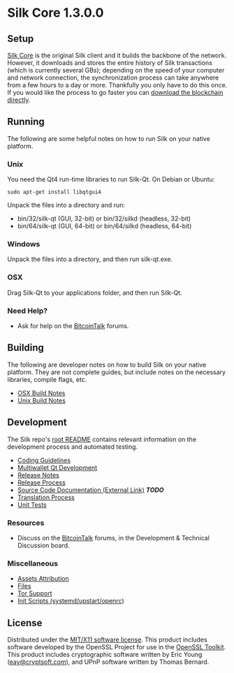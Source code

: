 Silk Core 1.3.0.0
=====================

Setup
---------------------
[Silk Core](http://github.com/silknetwork/silk-core) is the original Silk client and it builds the backbone of the network. However, it downloads and stores the entire history of Silk transactions (which is currently several GBs); depending on the speed of your computer and network connection, the synchronization process can take anywhere from a few hours to a day or more. Thankfully you only have to do this once. If you would like the process to go faster you can [download the blockchain directly](bootstrap.md).

Running
---------------------
The following are some helpful notes on how to run Silk on your native platform.

### Unix

You need the Qt4 run-time libraries to run Silk-Qt. On Debian or Ubuntu:

	sudo apt-get install libqtgui4

Unpack the files into a directory and run:

- bin/32/silk-qt (GUI, 32-bit) or bin/32/silkd (headless, 32-bit)
- bin/64/silk-qt (GUI, 64-bit) or bin/64/silkd (headless, 64-bit)



### Windows

Unpack the files into a directory, and then run silk-qt.exe.

### OSX

Drag Silk-Qt to your applications folder, and then run Silk-Qt.

### Need Help?

* Ask for help on the [BitcoinTalk](https://bitcointalk.org/) forums.

Building
---------------------
The following are developer notes on how to build Silk on your native platform. They are not complete guides, but include notes on the necessary libraries, compile flags, etc.

- [OSX Build Notes](build-osx.md)
- [Unix Build Notes](build-unix.md)

Development
---------------------
The Silk repo's [root README](https://github.com/silknetwork/silk-core/blob/master/README.md) contains relevant information on the development process and automated testing.

- [Coding Guidelines](coding.md)
- [Multiwallet Qt Development](multiwallet-qt.md)
- [Release Notes](release-notes.md)
- [Release Process](release-process.md)
- [Source Code Documentation (External Link)](https://dev.visucore.com/silk/doxygen/) ***TODO***
- [Translation Process](translation_process.md)
- [Unit Tests](unit-tests.md)

### Resources
* Discuss on the [BitcoinTalk](https://bitcointalk.org/) forums, in the Development & Technical Discussion board.

### Miscellaneous
- [Assets Attribution](assets-attribution.md)
- [Files](files.md)
- [Tor Support](tor.md)
- [Init Scripts (systemd/upstart/openrc)](init.md)

License
---------------------
Distributed under the [MIT/X11 software license](http://www.opensource.org/licenses/mit-license.php).
This product includes software developed by the OpenSSL Project for use in the [OpenSSL Toolkit](https://www.openssl.org/). This product includes
cryptographic software written by Eric Young ([eay@cryptsoft.com](mailto:eay@cryptsoft.com)), and UPnP software written by Thomas Bernard.
